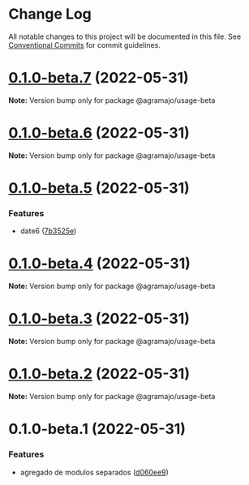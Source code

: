 # Change Log

All notable changes to this project will be documented in this file.
See [Conventional Commits](https://conventionalcommits.org) for commit guidelines.

# [0.1.0-beta.7](https://github.com/agramajo/test/compare/@agramajo/usage-beta@0.1.0-beta.6...@agramajo/usage-beta@0.1.0-beta.7) (2022-05-31)

**Note:** Version bump only for package @agramajo/usage-beta





# [0.1.0-beta.6](https://github.com/agramajo/test/compare/@agramajo/usage-beta@0.1.0-beta.5...@agramajo/usage-beta@0.1.0-beta.6) (2022-05-31)

**Note:** Version bump only for package @agramajo/usage-beta





# [0.1.0-beta.5](https://github.com/agramajo/test/compare/@agramajo/usage-beta@0.1.0-beta.4...@agramajo/usage-beta@0.1.0-beta.5) (2022-05-31)


### Features

* date6 ([7b3525e](https://github.com/agramajo/test/commit/7b3525e027ec5b189ea9fd6c93ebd824b45cdbe7))





# [0.1.0-beta.4](https://github.com/agramajo/test/compare/@agramajo/usage-beta@0.1.0-beta.3...@agramajo/usage-beta@0.1.0-beta.4) (2022-05-31)

**Note:** Version bump only for package @agramajo/usage-beta





# [0.1.0-beta.3](https://github.com/agramajo/test/compare/@agramajo/usage-beta@0.1.0-beta.2...@agramajo/usage-beta@0.1.0-beta.3) (2022-05-31)

**Note:** Version bump only for package @agramajo/usage-beta





# [0.1.0-beta.2](https://github.com/agramajo/test/compare/@agramajo/usage-beta@0.1.0-beta.1...@agramajo/usage-beta@0.1.0-beta.2) (2022-05-31)

**Note:** Version bump only for package @agramajo/usage-beta





# 0.1.0-beta.1 (2022-05-31)


### Features

* agregado de modulos separados ([d060ee9](https://github.com/agramajo/test/commit/d060ee93d3b903af36f4d097d38cdafaf7be7ebd))
